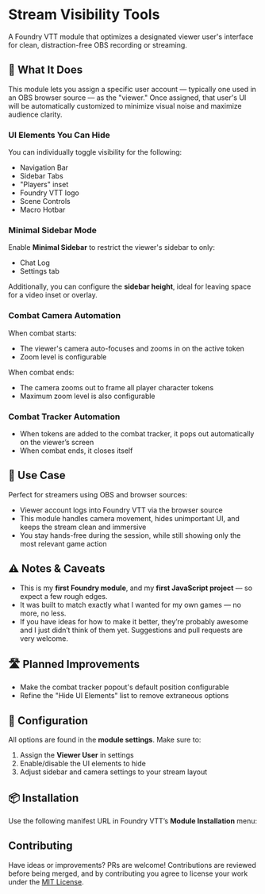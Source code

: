 # Stream Visibility Tools

A Foundry VTT module that optimizes a designated viewer user's interface for clean, distraction-free OBS recording or streaming.

## 🎥 What It Does

This module lets you assign a specific user account — typically one used in an OBS browser source — as the "viewer." Once assigned, that user's UI will be automatically customized to minimize visual noise and maximize audience clarity.

### UI Elements You Can Hide

You can individually toggle visibility for the following:

- Navigation Bar
- Sidebar Tabs
- "Players" inset
- Foundry VTT logo
- Scene Controls
- Macro Hotbar

### Minimal Sidebar Mode

Enable **Minimal Sidebar** to restrict the viewer's sidebar to only:
- Chat Log
- Settings tab

Additionally, you can configure the **sidebar height**, ideal for leaving space for a video inset or overlay.

### Combat Camera Automation

When combat starts:
- The viewer's camera auto-focuses and zooms in on the active token
- Zoom level is configurable

When combat ends:
- The camera zooms out to frame all player character tokens
- Maximum zoom level is also configurable

### Combat Tracker Automation

- When tokens are added to the combat tracker, it pops out automatically on the viewer’s screen
- When combat ends, it closes itself

## 🧠 Use Case

Perfect for streamers using OBS and browser sources:
- Viewer account logs into Foundry VTT via the browser source
- This module handles camera movement, hides unimportant UI, and keeps the stream clean and immersive
- You stay hands-free during the session, while still showing only the most relevant game action

## ⚠️ Notes & Caveats

- This is my **first Foundry module**, and my **first JavaScript project** — so expect a few rough edges.
- It was built to match exactly what I wanted for my own games — no more, no less.
- If you have ideas for how to make it better, they’re probably awesome and I just didn’t think of them yet. Suggestions and pull requests are very welcome.

## 🛣️ Planned Improvements

- Make the combat tracker popout's default position configurable
- Refine the "Hide UI Elements" list to remove extraneous options

## 🔧 Configuration

All options are found in the **module settings**. Make sure to:
1. Assign the **Viewer User** in settings
2. Enable/disable the UI elements to hide
3. Adjust sidebar and camera settings to your stream layout

## 📦 Installation

Use the following manifest URL in Foundry VTT’s **Module Installation** menu:

## Contributing

Have ideas or improvements? PRs are welcome! Contributions are reviewed before being merged, and by contributing you agree to license your work under the [MIT License](LICENSE).